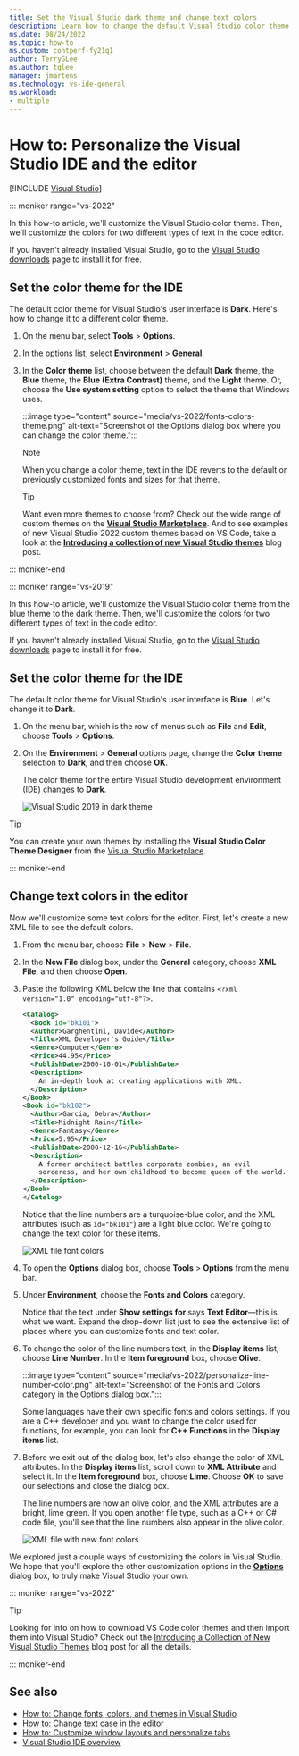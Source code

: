 ```yaml
---
title: Set the Visual Studio dark theme and change text colors
description: Learn how to change the default Visual Studio color theme to dark mode and change font colors in the code editor.
ms.date: 08/24/2022
ms.topic: how-to
ms.custom: contperf-fy21q1
author: TerryGLee
ms.author: tglee
manager: jmartens
ms.technology: vs-ide-general
ms.workload:
- multiple
---
```

# How to: Personalize the Visual Studio IDE and the editor

 [!INCLUDE [Visual Studio](~/includes/applies-to-version/vs-windows-only.md)]

::: moniker range="vs-2022"

In this how-to article, we'll customize the Visual Studio color theme. Then, we'll customize the colors for two different types of text in the code editor.

If you haven't already installed Visual Studio, go to the [Visual Studio downloads](https://visualstudio.microsoft.com/downloads) page to install it for free.

## Set the color theme for the IDE

The default color theme for Visual Studio's user interface is **Dark**. Here's how to change it to a different color theme.

1. On the menu bar, select **Tools** > **Options**.

1. In the options list, select **Environment** > **General**.

1. In the **Color theme** list, choose between the default **Dark** theme, the **Blue** theme, the **Blue (Extra Contrast)** theme, and the **Light** theme. Or, choose the **Use system setting** option to select the theme that Windows uses.

   :::image type="content" source="media/vs-2022/fonts-colors-theme.png" alt-text="Screenshot of the Options dialog box where you can change the color theme.":::

   > [!NOTE]
   > When you change a color theme, text in the IDE reverts to the default or previously customized fonts and sizes for that theme.

    > [!TIP]
    > Want even more themes to choose from? Check out the wide range of custom themes on the [**Visual Studio Marketplace**](https://marketplace.visualstudio.com/search?target=VS&category=Tools&vsVersion=&subCategory=Themes&sortBy=Installs). And to see examples of new Visual Studio 2022 custom themes based on VS Code, take a look at the [**Introducing a collection of new Visual Studio themes**](https://devblogs.microsoft.com/visualstudio/custom-themes/) blog post.

::: moniker-end

::: moniker range="vs-2019"

In this how-to article, we'll customize the Visual Studio color theme from the blue theme to the dark theme. Then, we'll customize the colors for two different types of text in the code editor.

If you haven't already installed Visual Studio, go to the [Visual Studio downloads](https://visualstudio.microsoft.com/downloads) page to install it for free.

## Set the color theme for the IDE

The default color theme for Visual Studio's user interface is **Blue**. Let's change it to **Dark**.

1. On the menu bar, which is the row of menus such as **File** and **Edit**, choose **Tools** > **Options**.

1. On the **Environment** > **General** options page, change the **Color theme** selection to **Dark**, and then choose **OK**.

   The color theme for the entire Visual Studio development environment (IDE) changes to **Dark**.

   ![Visual Studio 2019 in dark theme](media/vs-2019/dark-theme.png)

> [!TIP]
> You can create your own themes by installing the **Visual Studio Color Theme Designer** from the [Visual Studio Marketplace](https://marketplace.visualstudio.com/items?itemName=ms-madsk.ColorThemeDesigner).

::: moniker-end

## Change text colors in the editor

Now we'll customize some text colors for the editor. First, let's create a new XML file to see the default colors.

1. From the menu bar, choose **File** > **New** > **File**.

1. In the **New File** dialog box, under the **General** category, choose **XML File**, and then choose **Open**.

1. Paste the following XML below the line that contains `<?xml version="1.0" encoding="utf-8"?>`.

   ```xml
   <Catalog>
     <Book id="bk101">
     <Author>Garghentini, Davide</Author>
     <Title>XML Developer's Guide</Title>
     <Genre>Computer</Genre>
     <Price>44.95</Price>
     <PublishDate>2000-10-01</PublishDate>
     <Description>
       An in-depth look at creating applications with XML.
     </Description>
   </Book>
   <Book id="bk102">
     <Author>Garcia, Debra</Author>
     <Title>Midnight Rain</Title>
     <Genre>Fantasy</Genre>
     <Price>5.95</Price>
     <PublishDate>2000-12-16</PublishDate>
     <Description>
       A former architect battles corporate zombies, an evil
       sorceress, and her own childhood to become queen of the world.
     </Description>
   </Book>
   </Catalog>
   ```

   Notice that the line numbers are a turquoise-blue color, and the XML attributes (such as `id="bk101"`) are a light blue color. We're going to change the text color for these items.

   ![XML file font colors](media/quickstart-personalize-xml-file.png)

1. To open the **Options** dialog box, choose **Tools** > **Options** from the menu bar.

1. Under **Environment**, choose the **Fonts and Colors** category.

   Notice that the text under **Show settings for** says **Text Editor**&mdash;this is what we want. Expand the drop-down list just to see the extensive list of places where you can customize fonts and text color.

1. To change the color of the line numbers text, in the **Display items** list, choose **Line Number**. In the **Item foreground** box, choose **Olive**.

    :::image type="content" source="media/vs-2022/personalize-line-number-color.png" alt-text="Screenshot of the Fonts and Colors category in the Options dialog box.":::

   Some languages have their own specific fonts and colors settings. If you are a C++ developer and you want to change the color used for functions, for example, you can look for **C++ Functions** in the **Display items** list.

1. Before we exit out of the dialog box, let's also change the color of XML attributes. In the **Display items** list, scroll down to **XML Attribute** and select it. In the **Item foreground** box, choose **Lime**. Choose **OK** to save our selections and close the dialog box.

   The line numbers are now an olive color, and the XML attributes are a bright, lime green. If you open another file type, such as a C++ or C# code file, you'll see that the line numbers also appear in the olive color.

   ![XML file with new font colors](media/quickstart-personalize-xml-file-new-colors.png)

We explored just a couple ways of customizing the colors in Visual Studio. We hope that you'll explore the other customization options in the [**Options**](../ide/reference/fonts-and-colors-environment-options-dialog-box.md) dialog box, to truly make Visual Studio your own.

::: moniker range="vs-2022"

> [!TIP]
> Looking for info on how to download VS Code color themes and then import them into Visual Studio? Check out the [Introducing a Collection of New Visual Studio Themes](https://devblogs.microsoft.com/visualstudio/custom-themes/) blog post for all the details.

::: moniker-end

## See also

- [How to: Change fonts, colors, and themes in Visual Studio](../ide/how-to-change-fonts-and-colors-in-visual-studio.md)
- [How to: Change text case in the editor](../ide/how-to-change-text-case-in-the-editor.md)
- [How to: Customize window layouts and personalize tabs](customizing-window-layouts-in-visual-studio.md)
- [Visual Studio IDE overview](../get-started/visual-studio-ide.md)
